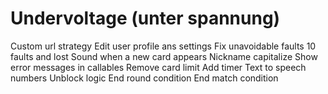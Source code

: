 # Undervoltage (unter spannung)

Custom url strategy
Edit user profile ans settings
Fix unavoidable faults
10 faults and lost
Sound when a new card appears
Nickname capitalize
Show error messages in callables
Remove card limit
Add timer
Text to speech numbers
Unblock logic
End round condition
End match condition